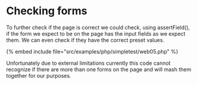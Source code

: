 # Checking forms

To further check if the page is correct we could check,
using assertField(), if the form we expect to be on the
page has the input fields as we expect them. We can even
check if they have the correct preset values.


{% embed include file="src/examples/php/simpletest/web05.php" %}


Unfortunately due to external limitations currently this code
cannot recognize if there are more than one forms on the page
and will mash them together for our purposes.




